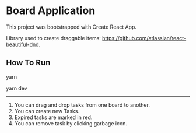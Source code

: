 # Board Application 

This project was bootstrapped with Create React App.

Library used to create draggable items: https://github.com/atlassian/react-beautiful-dnd.

## How To Run

yarn

yarn dev

--- 

1. You can drag and drop tasks from one board to another. 
2. You can create new Tasks.
3. Expired tasks are marked in red.
4. You can remove task by clicking garbage icon.



